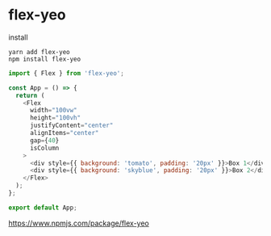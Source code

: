 # flex-yeo

install
```
yarn add flex-yeo
npm install flex-yeo
```

```js
import { Flex } from 'flex-yeo';

const App = () => {
  return (
    <Flex
      width="100vw"
      height="100vh"
      justifyContent="center"
      alignItems="center"
      gap={40}
      isColumn
    >
      <div style={{ background: 'tomato', padding: '20px' }}>Box 1</div>
      <div style={{ background: 'skyblue', padding: '20px' }}>Box 2</div>
    </Flex>
  );
};

export default App;
```

https://www.npmjs.com/package/flex-yeo
